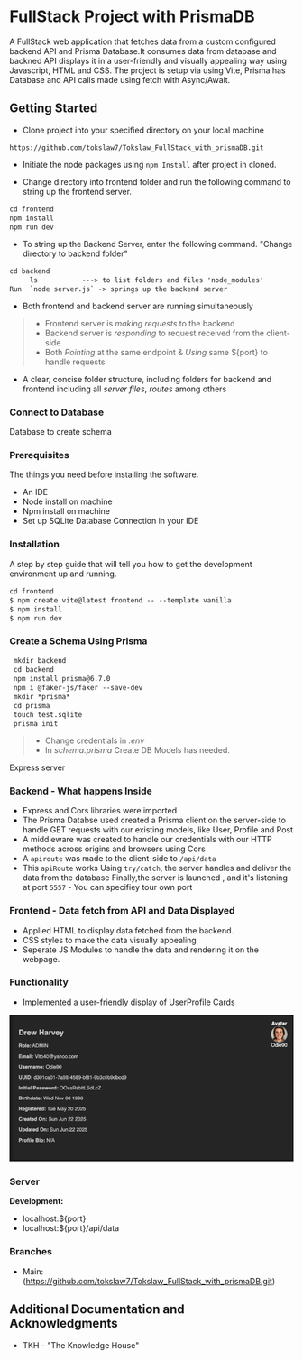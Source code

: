 # FullStack Project with PrismaDB

A FullStack web application that fetches data from a custom configured backend API and Prisma Database.It consumes data from database and backned API displays it in a user-friendly and visually appealing way using Javascript, HTML and CSS. The project is setup via using Vite, Prisma has Database and API calls  made using fetch with Async/Await.

## Getting Started

- Clone project into your specified directory on your local machine 
```
https://github.com/tokslaw7/Tokslaw_FullStack_with_prismaDB.git
```
 * Initiate the node packages using `npm Install` after project in cloned.

 * Change directory into frontend folder and run the following command to string up the frontend server.
```
cd frontend
npm install
npm run dev
```

 * To string up the Backend Server, enter the following command. "Change directory to backend folder"
``` 
cd backend
     ls           ---> to list folders and files 'node_modules'
Run  `node server.js` -> springs up the backend server 
```
- Both frontend and backend server are running simultaneously
> - Frontend server is *making requests* to the backend 
> - Backend server is *responding* to request received from the client-side
> - Both *Pointing* at the same endpoint & *Using* same 
${port} to handle requests

- A clear, concise folder structure, including folders for backend and frontend including all  *server files*, *routes*   among others

### Connect to Database

Database to create schema

### Prerequisites

The things you need before installing the software.

* An IDE
* Node install on machine
* Npm install on machine
* Set up SQLite Database Connection in your IDE

### Installation

A step by step guide that will tell you how to get the development environment up and running.

```
cd frontend
$ npm create vite@latest frontend -- --template vanilla
$ npm install
$ npm run dev
```

### Create a Schema Using Prisma
```
 mkdir backend
 cd backend
 npm install prisma@6.7.0
 npm i @faker-js/faker --save-dev 
 mkdir *prisma* 
 cd prisma 
 touch test.sqlite
 prisma init
```
>- Change credentials in *.env* 
>- In *schema.prisma* Create DB Models has needed.

Express server 
### Backend - What happens Inside 

- Express and Cors libraries were imported
- The Prisma Databse used created a Prisma client on the server-side to handle GET requests with our existing models, like User, Profile and Post
- A middleware was created to handle our credentials with our HTTP methods across origins and browsers using Cors
- A `apiroute` was made to the client-side to `/api/data`
-  This  `apiRoute` works Using `try/catch`, the server handles and deliver the data from the database
Finally,the server is launched , and it's  listening at port `5557` - You can specifiey tour own port

### Frontend - Data fetch from API and Data Displayed 
- Applied HTML to display data fetched from the backend.
- CSS styles to make the data visually appealing
- Seperate JS Modules to handle the data and rendering it on the webpage. 

### Functionality
- Implemented a user-friendly display of UserProfile Cards

![FINAL API ](https://github.com/tokslaw7/Tokslaw_FullStack_with_prismaDB/blob/main/snapshots/github%20sample.png?raw=true)


### Server
**Development:** 
- localhost:${port} 
- localhost:${port}/api/data
 
### Branches

* Main: (https://github.com/tokslaw7/Tokslaw_FullStack_with_prismaDB.git)


## Additional Documentation and Acknowledgments
* TKH - "The Knowledge House"

